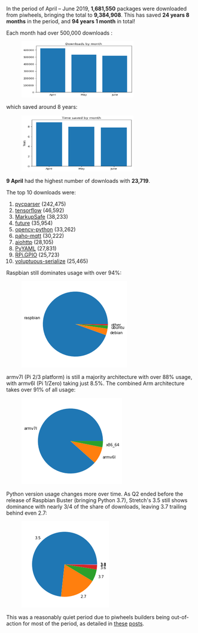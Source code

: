 
<p>In the period of April – June 2019, <strong>1,681,550</strong> packages were downloaded from piwheels, bringing the total to <strong>9,384,908</strong>. This has saved <strong>24 years 8 months</strong> in the period, and <strong>94 years 1 month</strong> in total!</p>
<p>Each month had over 500,000 downloads :</p>
<div class="wp-block-image"><figure class="aligncenter"><img sizes="auto, (max-width: 393px) 100vw, 393px" src="images/q2_downloads.png"/></figure></div>
<p>which saved around 8 years:</p>
<div class="wp-block-image"><figure class="aligncenter"><img sizes="auto, (max-width: 376px) 100vw, 376px" src="images/q2_time_saved.png"/></figure></div>
<p><strong>9 April</strong> had the highest number of downloads with <strong>23,719</strong>.</p>
<p>The top 10 downloads were:</p>
<ol class="wp-block-list"><li><a href="https://www.piwheels.org/project/pycparser">pycparser</a> (242,475)</li><li><a href="https://www.piwheels.org/project/tensorflow">tensorflow</a> (46,592)</li><li><a href="https://www.piwheels.org/project/MarkupSafe">MarkupSafe</a> (38,233)</li><li><a href="https://www.piwheels.org/project/future">future</a> (35,954)</li><li><a href="https://www.piwheels.org/project/opencv-python">opencv-python</a> (33,262)</li><li><a href="https://www.piwheels.org/project/paho-mqtt">paho-mqtt</a> (30,222)</li><li><a href="https://www.piwheels.org/project/aiohttp">aiohttp</a> (28,105)</li><li><a href="https://www.piwheels.org/project/PyYAML">PyYAML</a> (27,831)</li><li><a href="https://www.piwheels.org/project/RPi.GPIO">RPi.GPIO</a> (25,723)</li><li><a href="https://www.piwheels.org/project/voluptuous-serialize">voluptuous-serialize</a> (25,465)</li></ol>
<p>Raspbian still dominates usage with over 94%:</p>
<div class="wp-block-image"><figure class="aligncenter"><img src="images/q2_oss.png"/></figure></div>
<p>armv7l (Pi 2/3 platform) is still a majority architecture with over 88% usage, with armv6l (Pi 1/Zero) taking just 8.5%. The combined Arm architecture takes over 91% of all usage:</p>
<div class="wp-block-image"><figure class="aligncenter"><img src="images/q2_archs.png"/></figure></div>
<p>Python version usage changes more over time. As Q2 ended before the release of Raspbian Buster (bringing Python 3.7), Stretch's 3.5 still shows dominance with nearly 3/4 of the share of downloads, leaving 3.7 trailing behind even 2.7:</p>
<div class="wp-block-image"><figure class="aligncenter"><img src="images/q2_py_vers.png"/></figure></div>
<p>This was a reasonably quiet period due to piwheels builders being out-of-action for most of the period, as detailed in <a href="https://blog.piwheels.org/raspbian-buster-builds-in-progress/">these</a> <a href="https://blog.piwheels.org/raspbian-buster-builds-complete/">posts</a>.</p>
